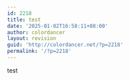 ```yaml
---
id: 2218
title: test
date: '2025-01-02T16:58:11+08:00'
author: colordancer
layout: revision
guid: 'http://colordancer.net/?p=2218'
permalink: '/?p=2218'
---
```


test